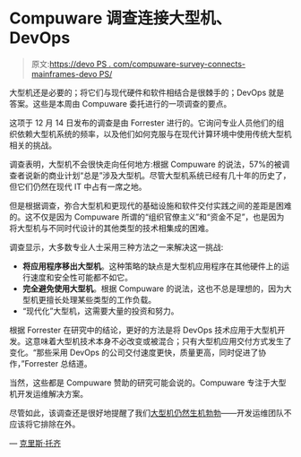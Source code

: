 # Compuware 调查连接大型机、DevOps

> 原文:[https://devo PS . com/compuware-survey-connects-mainframes-devo PS/](https://devops.com/compuware-survey-connects-mainframes-devops/)

大型机还是必要的；将它们与现代硬件和软件相结合是很棘手的；DevOps 就是答案。这些是本周由 Compuware 委托进行的一项调查的要点。

这项于 12 月 14 日发布的调查是由 Forrester 进行的。它询问专业人员他们的组织依赖大型机系统的频率，以及他们如何克服与在现代计算环境中使用传统大型机相关的挑战。

调查表明，大型机不会很快走向任何地方:根据 Compuware 的说法，57%的被调查者说新的商业计划“总是”涉及大型机。尽管大型机系统已经有几十年的历史了，但它们仍然在现代 IT 中占有一席之地。

但是根据调查，弥合大型机和更现代的基础设施和软件交付实践之间的差距是困难的。这不仅是因为 Compuware 所谓的“组织官僚主义”和“资金不足”，也是因为将大型机与不同时代设计的其他类型的技术相集成的困难。

调查显示，大多数专业人士采用三种方法之一来解决这一挑战:

*   **将应用程序移出大型机**。这种策略的缺点是大型机应用程序在其他硬件上的运行速度和安全性可能都不如它。
*   **完全避免使用大型机**。根据 Compuware 的说法，这也不总是理想的，因为大型机更擅长处理某些类型的工作负载。
*   “现代化”大型机，这需要大量的投资和努力。

根据 Forrester 在研究中的结论，更好的方法是将 DevOps 技术应用于大型机开发。这意味着大型机技术本身不必改变或被混合；只有大型机应用交付方式发生了变化。“那些采用 DevOps 的公司交付速度更快，质量更高，同时促进了协作，”Forrester 总结道。

当然，这些都是 Compuware 赞助的研究可能会说的。Compuware 专注于大型机开发运维解决方案。

尽管如此，该调查还是很好地提醒了我们[大型机仍然生机勃勃](https://devops.com/mainstreaming-mainframe-devops-automation-unified-deployment/)——开发运维团队不应该将它排除在外。

— [克里斯·托齐](https://devops.com/author/chris-tozzi/)